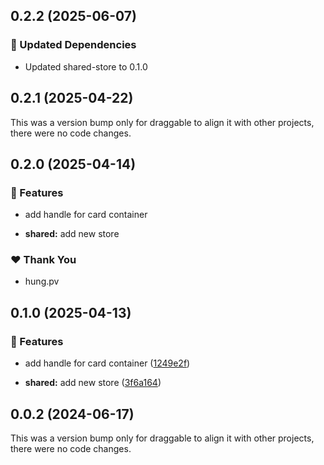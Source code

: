 ## 0.2.2 (2025-06-07)

### 🧱 Updated Dependencies

- Updated shared-store to 0.1.0

## 0.2.1 (2025-04-22)

This was a version bump only for draggable to align it with other projects, there were no code changes.

## 0.2.0 (2025-04-14)

### 🚀 Features

- add handle for card container

- **shared:** add new store

### ❤️ Thank You

- hung.pv

## 0.1.0 (2025-04-13)

### 🚀 Features

- add handle for card container ([1249e2f](https://github.com/hung4564/vue-library/commit/1249e2f))

- **shared:** add new store ([3f6a164](https://github.com/hung4564/vue-library/commit/3f6a164))

## 0.0.2 (2024-06-17)

This was a version bump only for draggable to align it with other projects, there were no code changes.

